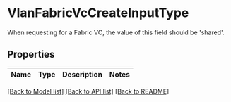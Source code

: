 # VlanFabricVcCreateInputType

When requesting for a Fabric VC, the value of this field should be 'shared'.

## Properties

Name | Type | Description | Notes
------------ | ------------- | ------------- | -------------

[[Back to Model list]](../README.md#documentation-for-models) [[Back to API list]](../README.md#documentation-for-api-endpoints) [[Back to README]](../README.md)


